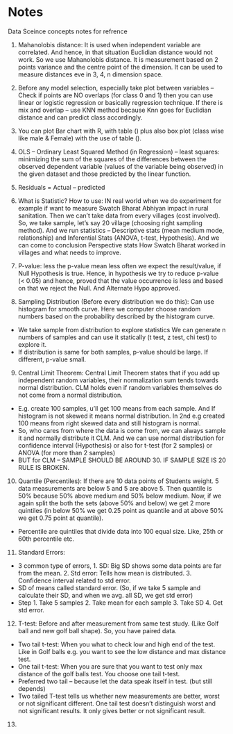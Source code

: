 # Notes
Data Sceince concepts notes for refrence


1.  Mahanolobis distance: It is used when independent variable are correlated. And hence, in that situation Euclidian distance would not work.  So we use Mahanolobis distance. 
It is measurement based on 2 points variance and the centre point of the dimension. 
It can be used to measure distances eve in 3, 4, n dimension space. 

2.	Before any model selection, especially take plot between variables – Check if points are NO overlaps (for class 0 and 1) then you can use linear or logistic regression or basically regression technique. 
If there is mix and overlap – use KNN method because Knn goes for Euclidian distance and can predict class accordingly. 

3.	You can plot Bar chart with R, with table () plus also box plot (class wise like male & Female) with the use of table ().

4.	OLS – Ordinary Least Squared Method (in Regression) – least squares: minimizing the sum of the squares of the differences between the observed dependent variable (values of the variable being observed) in the given dataset and those predicted by the linear function.


5.	Residuals = Actual – predicted 

6.	What is Statistic? How to use: IN real world when we do experiment for example if want to measure Swatch Bharat Abhiyan impact in rural sanitation. Then we can’t take data from every villages (cost involved). So, we take sample, let’s say 20 village (choosing right sampling method). And we run statistics – Descriptive stats (mean medium mode, relationship) and Inferential Stats (ANOVA, t-test, Hypothesis). And we can come to conclusion Perspective stats How Swatch Bharat worked in villages and what needs to improve.  

7.	P-value: less the p-value mean less often we expect the result/value, if Null Hypothesis is true. Hence, in hypothesis we try to reduce p-value (< 0.05) and hence, proved that the value occurrence is less and based on that we reject the Null. And Alternate Hypo approved. 

8.	Sampling Distribution (Before every distribution we do this): Can use histogram for smooth curve. Here we computer choose random numbers based on the probability described by the histogram curve. 
-	We take sample from distribution to explore statistics We can generate n numbers of samples and can use it statically (t test, z test, chi test) to explore it. 
-	If distribution is same for both samples, p-value should be large. If different, p-value small. 

9. Central Limit Theorem: Central Limit Theorem states that if you add up independent random variables, their normalization sum tends towards normal distribution. CLM holds even if random variables themselves do not come from a normal distribution.  
-	E.g. create 100 samples, u’ll get 100 means from each sample. And If histogram is not skewed it means normal distribution. In 2nd e.g created 100 means from right skewed data and still histogram is normal. 
-	So, who cares from where the data is come from, we can always sample it and normally distribute it CLM. And we can use normal distribution for confidence interval (Hypothesis) or also for t-test (for 2 samples) or ANOVA (for more than 2 samples)
-	BUT for CLM – SAMPLE SHOULD BE AROUND 30. IF SAMPLE SIZE IS 20 RULE IS BROKEN. 

10. Quantile (Percentiles): If there are 10 data points of Students weight.  5 data measurements are below 5 and 5 are above 5. Then quantile is 50% because 50% above medium and 50% below medium.  Now, if we again split the both the sets (above 50% and below) we get 2 more quintiles (in below 50% we get 0.25 point as quantile and at above 50% we get 0.75 point at quantile).
-	Percentile are quintiles that divide data into 100 equal size. Like, 25th or 60th percentile etc.  


11. Standard Errors: 
-	3 common type of errors, 1. SD: Big SD shows some data points are far from the mean. 2. Std error: Tells how mean is distributed. 3. Confidence interval related to std error.  
-	SD of means called standard error. (So, if we take 5 sample and calculate their SD, and when we avg. all SD, we get std error)
-	Step 1. Take 5 samples 2. Take mean for each sample 3. Take SD 4. Get std error.

12.	T-test: Before and after measurement from same test study. (Like Golf ball and new golf ball shape). So, you have paired data. 
-	Two tail t-test: When you what to check low and high end of the test. Like in Golf balls e.g. you want to see the low distance and max distance test. 
-	One tail t-test: When you are sure that you want to test only max distance of the golf balls test. You choose one tail t-test. 
-	Preferred two tail – because let the data speak itself in test. (but still depends)
-	Two tailed T-test tells us whether new measurements are better, worst or not significant different. One tail test doesn’t distinguish worst and not significant results. It only gives better or not significant result.  

13. 




